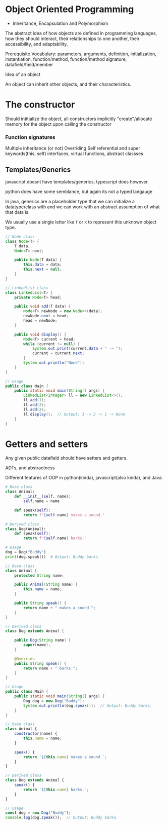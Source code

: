 # Object Oriented Programming
* Inheritance, Encapsulation and Polymorphism

The abstract idea of how objects are defined in programming languages, how they should interact, their relationships to one another, their accessibility, and adaptability.

Prerequisite Vocabulary:
parameters, arguments, definition, initialization, instantiation, function/method, function/method signature, datafield/field/member

Idea of an object

An object can inherit other objects, and their characteristics. 


# The constructor
Should intitialize the object, all constructors implicitly "create"/allocate memory for the object upon calling the constructor

### Function signatures

Multiple inheritance (or not)
Overriding
Self referential and super keywords(this, self)
interfaces, virtual functions, abstract classses

## Templates/Generics
javascript doesnt have templates/generics, typescript does however.

python does have some semblance, but again its not a typed langauge

In java, generics are a placeholder type that we can initialize a datatype/class with and we can work with an abstract assumption of what that data is.

We usually use a single letter like `T` or `K` to represent this unknown object type.

```java
// Node class
class Node<T> {
    T data;
    Node<T> next;

    public Node(T data) {
        this.data = data;
        this.next = null;
    }
}

// LinkedList class
class LinkedList<T> {
    private Node<T> head;

    public void add(T data) {
        Node<T> newNode = new Node<>(data);
        newNode.next = head;
        head = newNode;
    }

    public void display() {
        Node<T> current = head;
        while (current != null) {
            System.out.print(current.data + " -> ");
            current = current.next;
        }
        System.out.println("None");
    }
}

// Usage
public class Main {
    public static void main(String[] args) {
        LinkedList<Integer> ll = new LinkedList<>();
        ll.add(1);
        ll.add(2);
        ll.add(3);
        ll.display();  // Output: 3 -> 2 -> 1 -> None
    }
}
```
# Getters and setters
Any given public datafield should have setters and getters.


ADTs, and abstractness

Different features of OOP in python(kinda), javascript(also kinda), and Java.

```python
# Base class
class Animal:
    def __init__(self, name):
        self.name = name

    def speak(self):
        return f"{self.name} makes a sound."

# Derived class
class Dog(Animal):
    def speak(self):
        return f"{self.name} barks."

# Usage
dog = Dog("Buddy")
print(dog.speak())  # Output: Buddy barks.
```

```Java
// Base class
class Animal {
    protected String name;

    public Animal(String name) {
        this.name = name;
    }

    public String speak() {
        return name + " makes a sound.";
    }
}

// Derived class
class Dog extends Animal {

    public Dog(String name) {
        super(name);
    }

    @Override
    public String speak() {
        return name + " barks.";
    }
}

// Usage
public class Main {
    public static void main(String[] args) {
        Dog dog = new Dog("Buddy");
        System.out.println(dog.speak());  // Output: Buddy barks.
    }
}

```

```javascript
// Base class
class Animal {
    constructor(name) {
        this.name = name;
    }

    speak() {
        return `${this.name} makes a sound.`;
    }
}

// Derived class
class Dog extends Animal {
    speak() {
        return `${this.name} barks.`;
    }
}

// Usage
const dog = new Dog("Buddy");
console.log(dog.speak());  // Output: Buddy barks.


```
